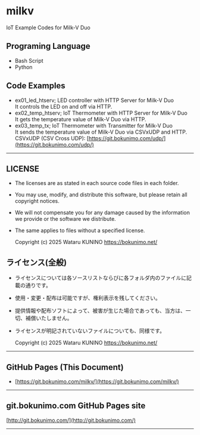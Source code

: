 # milkv
IoT Example Codes for Milk-V Duo

## Programing Language

* Bash Script
* Python

## Code Examples

* ex01_led_htserv; LED controller with HTTP Server for Milk-V Duo  
  It controls the LED on and off via HTTP.
* ex02_temp_htserv; IoT Thermometer with HTTP Server for Milk-V Duo  
  It gets the temperature value of Milk-V Duo via HTTP.
* ex03_temp_tx; IoT Thermometer with Transmitter for Milk-V Duo  
  It sends the temperature value of Milk-V Duo via CSVxUDP and HTTP.  
  CSVxUDP (CSV Cross UDP): [https://git.bokunimo.com/udp/](https://git.bokunimo.com/udp/)  

--------------------------------------------------------------------------------

## LICENSE

* The licenses are as stated in each source code files in each folder.
* You may use, modify, and distribute this software, but please retain all copyright notices.
* We will not compensate you for any damage caused by the information we provide or the software we distribute.
* The same applies to files without a specified license.

	Copyright (c) 2025 Wataru KUNINO <https://bokunimo.net/>  

## ライセンス(全般)

* ライセンスについては各ソースリストならびに各フォルダ内のファイルに記載の通りです。  
* 使用・変更・配布は可能ですが、権利表示を残してください。  
* 提供情報や配布ソフトによって、被害が生じた場合であっても、当方は、一切、補償いたしません。  
* ライセンスが明記されていないファイルについても、同様です。  

	Copyright (c) 2025 Wataru KUNINO <https://bokunimo.net/>  

----------------------------------------------------------------

## GitHub Pages (This Document)
* [https://git.bokunimo.com/milkv/](https://git.bokunimo.com/milkv/)  

----------------------------------------------------------------

## git.bokunimo.com GitHub Pages site
[http://git.bokunimo.com/](http://git.bokunimo.com/)  

----------------------------------------------------------------
